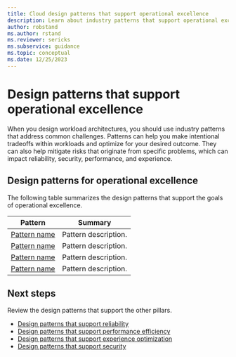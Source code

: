 ```yaml
---
title: Cloud design patterns that support operational excellence
description: Learn about industry patterns that support operational excellence and can help you address common challenges in low-code workloads.  
author: robstand
ms.author: rstand
ms.reviewer: sericks
ms.subservice: guidance
ms.topic: conceptual
ms.date: 12/25/2023
---
```


# Design patterns that support operational excellence

When you design workload architectures, you should use industry patterns that address common challenges. Patterns can help you make intentional tradeoffs within workloads and optimize for your desired outcome. They can also help mitigate risks that originate from specific problems, which can impact reliability, security, performance, and experience.

## Design patterns for operational excellence

The following table summarizes the design patterns that support the goals of operational excellence.

|Pattern|Summary|
|-|-|
|[Pattern name](design-patterns.md)| Pattern description.|
|[Pattern name](design-patterns.md)| Pattern description.|
|[Pattern name](design-patterns.md)| Pattern description.|
|[Pattern name](design-patterns.md)| Pattern description.|

## Next steps

Review the design patterns that support the other pillars.

- [Design patterns that support reliability](../reliability/design-patterns.md)
- [Design patterns that support performance efficiency](../performance-efficiency/design-patterns.md)
- [Design patterns that support experience optimization](../experience-optimization/design-patterns.md)
- [Design patterns that support security](../security/design-patterns.md)